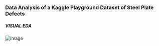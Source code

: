 ### Data Analysis of a Kaggle Playground Dataset of Steel Plate Defects
##### VISUAL EDA
![image](https://github.com/anopsy/steelplate_defect/assets/74981211/b37ee996-b8ab-4733-a6d1-7f3b7b8f3a80)
